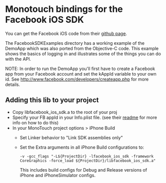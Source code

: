 Monotouch bindings for the Facebook iOS SDK
===========================================

You can get the Facebook iOS code from their [github page](http://github.com/facebook/facebook-ios-sdk).

The FacebookSDKExamples directory has a working example of the DemoApp which was also ported from the Objective-C code.  This example shows the basics of logging in and illustrates some of the things you can do with the API.

NOTE: In order to run the DemoApp you'll first have to create a Facebook app from your Facebook account and set the kAppId variable to your own id.  See http://www.facebook.com/developers/createapp.php for more details.

Adding this lib to your project
-------------------------------

- Copy libfacebook_ios_sdk.a to the root of your proj
- Specify your FB appId in your Info.plist file. (see their [readme](https://github.com/facebook/facebook-ios-sdk/blob/master/README.mdown) for more info on how to do this)
- In your MonoTouch project options > iPhone Build
    - Set Linker behavior to "Link SDK assemblies only"
    - Set the Extra arguments in all iPhone Build configurations to:

          -v -gcc_flags "-L${ProjectDir} -lfacebook_ios_sdk -framework CoreGraphics -force_load ${ProjectDir}/libfacebook_ios_sdk.a"
      
      This includes build configs for Debug and Release versions of iPhone and iPhoneSimulator configs.